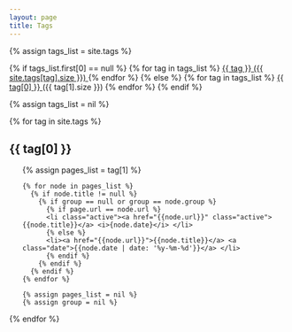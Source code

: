 ```yaml
---
layout: page
title: Tags
---
```


<div class='list-group'>
  {% assign tags_list = site.tags %}

  {% if tags_list.first[0] == null %}
    {% for tag in tags_list %}
      <a href="/tags#{{ tag }}-ref" class='list-group-item'>
        {{ tag }} <span class='badge'>({{ site.tags[tag].size }})</span>
      </a>
    {% endfor %}
  {% else %}
    {% for tag in tags_list %}
      <a href="/tags#{{ tag[0] }}-ref" class='list-group-item'>
        {{ tag[0] }} </a> (<span class='badge'>{{ tag[1].size }}</span>) 
    {% endfor %}
  {% endif %}

  {% assign tags_list = nil %}
</div>


{% for tag in site.tags %}
  <h2 class='tag-header' id="{{ tag[0] }}-ref">{{ tag[0] }}</h2>
  <ul>
    {% assign pages_list = tag[1] %}

    {% for node in pages_list %}
      {% if node.title != null %}
        {% if group == null or group == node.group %}
          {% if page.url == node.url %}
          <li class="active"><a href="{{node.url}}" class="active">{{node.title}}</a> <i>{node.date}</i> </li>
          {% else %}
          <li><a href="{{node.url}}">{{node.title}}</a> <a class="date">{{node.date | date: '%y-%m-%d'}}</a> </li>
          {% endif %}
        {% endif %}
      {% endif %}
    {% endfor %}

    {% assign pages_list = nil %}
    {% assign group = nil %}
  </ul>
{% endfor %}
